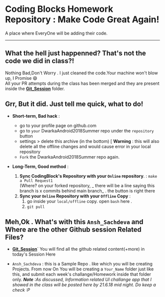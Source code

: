 # Coding Blocks Homework Repository : Make Code Great Again!
A place where EveryOne will be adding their code.

---

## What the hell just happenned? That's not the code we did in class?!  
Nothing Bad,Don't Worry . I just cleaned the code.Your machine won't blow up, I Promise :smile:    
All your PR attempts during the class has been merged  and they are present inside the  **[Git_Session](https://github.com/coding-blocks-archives/DwarkaAndroid2018Summer/tree/master/homework/Git_Session/attempts_classroom)** folder.  

## Grr,  But it did. Just tell me quick, what to do!

 *  **Short-term, Bad hack** :
	* go to your profile page on github.com  
	* go to `your`  DwarkaAndroid2018Summer repo under the `repository`  button
	* settings > delete this archive (in the bottom) [ **Warning** : this will also delete 
	   all the offline changes and would cause error in your local repository    
	* `Fork` the  DwarkaAndroid2018Summer  repo again.    

 * **Long-Term, Good method** :    

	1.  **Sync CodingBlock's Repository with your `Online`  repository**.  : `make a Pull Request1`      
		(Where? on your  forked repository, _ there will be a line saying this branch is x commits behind main branch_ . the button is right there    
	2. **Sync your `Online` Repository with your  `Offline` Copy**  :    
		1. go inside your  `local/offline` copy. open  `bash` here .   
		2.  `git pull`

## Meh,Ok . What's with this `Ansh_Sachdeva` and Where are the other Github session Related Files?  
*  **[Git_Session](https://github.com/coding-blocks-archives/DwarkaAndroid2018Summer/tree/master/homework/Git_Session/attempts_classroom)**` You will find all the github related content(+more) in today's Session Here    

*  `Ansh_Sachdeva` : this is a Sample Repo . like which you will be creating Projects. From now On You will be  creating a `Your_Name` folder just like this, and submit each week's challange/Homework inside that folder only. _**Note** :As discussed, Information related UI challange app that I showed in the class will be posted here by 21.6.18 mid night. Do keep a check :P_
